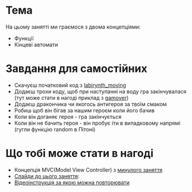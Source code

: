 # Тема
На цьому занятті ми граємося з двома концепціями:
* Функції
* Кінцеві автомати

# Завдання для самостійних
* Скачуєш початковий код з [labirynth_moving](labirynth_moving)
* Додаєш трохи коду, щоб при наступанні на воду гра закінчувалася (тут може стати в нагоді приклад з [gamover](gamover))
* Додаєш дракончика чи якогось антигероя за твоїм смаком
* Робиш щоб він бігав за нашим героєм коли його бачив
* Коли він доганяє героя - гра закінчується
* Коли він не бачить героя - він пробує іти в випадковому напрямі (гугли функцію random в Пітоні)

# Що тобі може стати в нагоді
* Концепція MVC(Model View Controller) з [минулого заняття](../09)
* [Слайди до цього заняття](https://docs.google.com/presentation/d/1kpvAUzs87-CNFGwBpPiZws42BDuzjJugcdPsS7kbyFk/edit#slide=id.gcd78bdc42_0_0):
* [Відеоінструкція за якою можна повторювати]()
